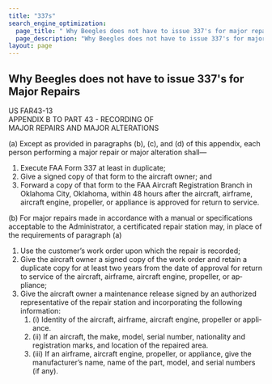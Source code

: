 ```yaml
---
title: "337s" 
search_engine_optimization:
  page_title: " Why Beegles does not have to issue 337's for major repairs."
  page_description: "Why Beegles does not have to issue 337's for major repairs."
layout: page
---
```


## Why Beegles does not have to issue 337's for Major Repairs

US FAR43-13<br>APPENDIX B TO PART 43 - RECORDING OF&nbsp;<br>MAJOR REPAIRS AND MAJOR ALTERATIONS

(a) Except as provided in paragraphs (b), (c), and (d) of this appendix, each person performing a major repair or major alteration shall—

1. Execute FAA Form 337 at least in dupli&shy;cate;
2. Give a signed copy of that form to the air&shy;craft owner; and
3. Forward a copy of that form to the FAA Air&shy;craft Registration Branch in Oklahoma City, Oklahoma, within 48 hours after the aircraft, airframe, aircraft engine, propeller, or appliance is approved for return to service.

(b) For major repairs made in accordance with a manual or specifications acceptable to the Ad&shy;ministrator, a certificated repair station may, in place of the requirements of paragraph (a)

1. Use the customer’s work order upon which the repair is recorded;
2. Give the aircraft owner a signed copy of the work order and retain a duplicate copy for at least two years from the date of ap&shy;proval for return to service of the aircraft, airframe, aircraft engine, propeller, or ap&shy;pliance;
3. Give the aircraft owner a maintenance re&shy;lease signed by an authorized representa&shy;tive of the repair station and incorporating the following information:
   1. (i) Identity of the aircraft, airframe, air&shy;craft engine, propeller or appli&shy;ance.
   2. (ii) If an aircraft, the make, model, se&shy;rial number, nationality and regis&shy;tration marks, and location of the repaired area.
   3. (iii) If an airframe, aircraft engine, pro&shy;peller, or appliance, give the manufacturer’s name, name of the part, model, and serial numbers (if any).